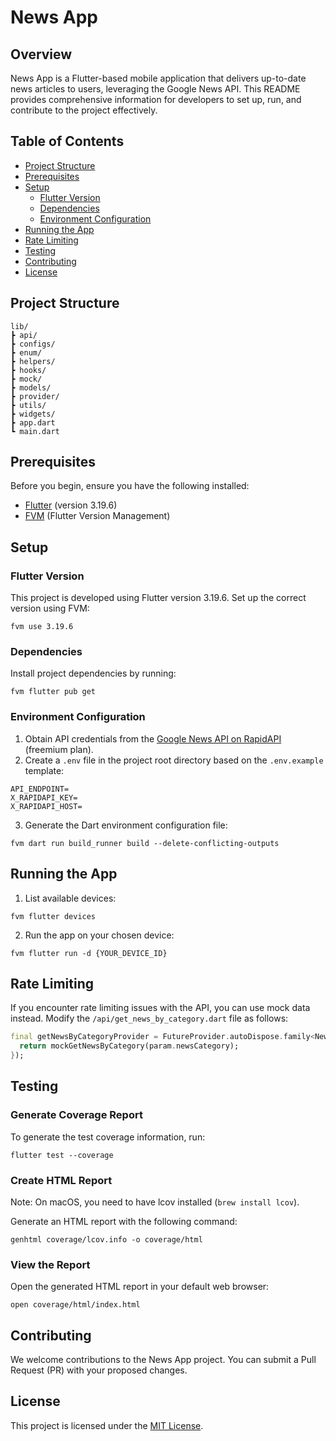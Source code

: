 # News App

## Overview
News App is a Flutter-based mobile application that delivers up-to-date news articles to users, leveraging the Google News API. This README provides comprehensive information for developers to set up, run, and contribute to the project effectively.

## Table of Contents
- [Project Structure](#project-structure)
- [Prerequisites](#prerequisites)
- [Setup](#setup)
  - [Flutter Version](#flutter-version)
  - [Dependencies](#dependencies)
  - [Environment Configuration](#environment-configuration)
- [Running the App](#running-the-app)
- [Rate Limiting](#rate-limiting)
- [Testing](#testing)
- [Contributing](#contributing)
- [License](#license)

## Project Structure
```
lib/
┣ api/
┣ configs/
┣ enum/
┣ helpers/
┣ hooks/
┣ mock/
┣ models/
┣ provider/
┣ utils/
┣ widgets/
┣ app.dart
┗ main.dart
```

## Prerequisites
Before you begin, ensure you have the following installed:
- [Flutter](https://flutter.dev/docs/get-started/install) (version 3.19.6)
- [FVM](https://fvm.app/documentation/getting-started/installation) (Flutter Version Management)

## Setup

### Flutter Version
This project is developed using Flutter version 3.19.6. Set up the correct version using FVM:

```shell
fvm use 3.19.6
```

### Dependencies
Install project dependencies by running:

```shell
fvm flutter pub get
```

### Environment Configuration
1. Obtain API credentials from the [Google News API on RapidAPI](https://rapidapi.com/bfd-id/api/google-news13) (freemium plan).
2. Create a `.env` file in the project root directory based on the `.env.example` template:

```env
API_ENDPOINT=
X_RAPIDAPI_KEY=
X_RAPIDAPI_HOST=
```

3. Generate the Dart environment configuration file:

```shell
fvm dart run build_runner build --delete-conflicting-outputs
```

## Running the App

1. List available devices:

```shell
fvm flutter devices
```

2. Run the app on your chosen device:

```shell
fvm flutter run -d {YOUR_DEVICE_ID}
```

## Rate Limiting
If you encounter rate limiting issues with the API, you can use mock data instead. Modify the `/api/get_news_by_category.dart` file as follows:

```dart
final getNewsByCategoryProvider = FutureProvider.autoDispose.family<NewsModel, GetNewsByCategoryParam>((ref, param) async {
  return mockGetNewsByCategory(param.newsCategory);
});
```

## Testing

### Generate Coverage Report
To generate the test coverage information, run:

```shell
flutter test --coverage
```

### Create HTML Report
Note: On macOS, you need to have lcov installed (`brew install lcov`).

Generate an HTML report with the following command:

```shell
genhtml coverage/lcov.info -o coverage/html
```

### View the Report
Open the generated HTML report in your default web browser:

```shell
open coverage/html/index.html
```

## Contributing
We welcome contributions to the News App project. You can submit a Pull Request (PR) with your proposed changes.

## License
This project is licensed under the [MIT License](LICENSE).
